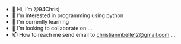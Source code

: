 - 👋 Hi, I’m @94Chrisj
- 👀 I’m interested in programming using python 
- 🌱 I’m currently learning  
- 💞️ I’m looking to collaborate on ...
- 📫 How to reach me send email to christianmbelle12@gmail.com ...

<!---
94Chrisj/94Chrisj is a ✨ special ✨ repository because its `README.md` (this file) appears on your GitHub profile.
You can click the Preview link to take a look at your changes.
--->
